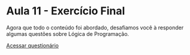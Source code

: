 # Aula 11 - Exercício Final

Agora que todo o conteúdo foi abordado, desafiamos você à responder algumas questões sobre Lógica de Programação.

[Acessar questionário](https://forms.gle/PKdmsir87Da3L8N77)
